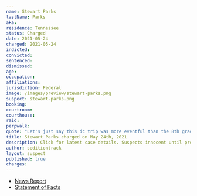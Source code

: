 ```yaml
---
name: Stewart Parks
lastName: Parks
aka:
residence: Tennessee
status: Charged
date: 2021-05-24
charged: 2021-05-24
indicted:
convicted: 
sentenced: 
dismissed: 
age:
occupation:
affiliations:
jurisdiction: Federal
image: /images/preview/stewart-parks.png
suspect: stewart-parks.png
booking:
courtroom:
courthouse:
raid:
perpwalk:
quote: "Let's just say this dc trip was more eventful than the 8th grade trip"
title: Stewart Parks charged on May 24th, 2021
description: Click for latest case details. Suspects innocent until proven guilty.
author: seditiontrack
layout: suspect
published: true
charges:
---
```

- [News Report](https://www.wsmv.com/news/two-middle-tennessee-residents-arrested-for-role-in-us-capitol-riot/article_8f4af518-c4c0-11eb-be8e-af86539b82fc.html)
- [Statement of Facts](https://www.justice.gov/usao-dc/case-multi-defendant/file/1401226/download)
